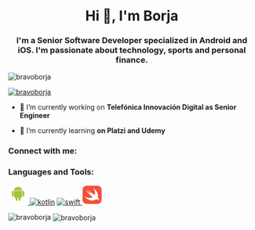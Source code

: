 <h1 align="center">Hi 👋, I'm Borja</h1>
<h3 align="center">I'm a Senior Software Developer specialized in Android and iOS. I'm passionate about technology, sports and personal finance.</h3>

<p align="left"> <img src="https://komarev.com/ghpvc/?username=bravoborja&label=Profile%20views&color=0e75b6&style=flat" alt="bravoborja" /> </p>

<p align="left"> <a href="https://github.com/ryo-ma/github-profile-trophy"><img src="https://github-profile-trophy.vercel.app/?username=bravoborja" alt="bravoborja" /></a> </p>

- 🔭 I’m currently working on **Telefónica Innovación Digital as Senior Engineer**

- 🌱 I’m currently learning **on Platzi and Udemy**

<h3 align="left">Connect with me:</h3>
<p align="left">
</p>

<h3 align="left">Languages and Tools:</h3>
<p align="left"> 
  <a href="https://developer.android.com" target="_blank" rel="noreferrer"> <img src="https://raw.githubusercontent.com/devicons/devicon/master/icons/android/android-original-wordmark.svg" alt="android" width="40" height="40"/> </a>
  <a href="https://kotlinlang.org" target="_blank" rel="noreferrer"> <img src="https://www.vectorlogo.zone/logos/kotlinlang/kotlinlang-icon.svg" alt="kotlin" width="40" height="40"/></a>
  <a href="https://developer.apple.com/" target="_blank" rel="noreferrer"><img src="https://www.vectorlogo.zone/logos/apple/apple-icon.svg" alt="swift" width="40" height="40"/> </a>
  <a href="https://developer.apple.com/swift/" target="_blank" rel="noreferrer"><img src="https://raw.githubusercontent.com/devicons/devicon/master/icons/swift/swift-original.svg" alt="swift" width="40" height="40"/> </a>
</p>

<p><img align="left" src="https://github-readme-stats.vercel.app/api/top-langs?username=bravoborja&show_icons=true&locale=en&layout=compact" alt="bravoborja" /></p>

<p>&nbsp;<img align="center" src="https://github-readme-stats.vercel.app/api?username=bravoborja&show_icons=true&locale=en" alt="bravoborja" /></p>
